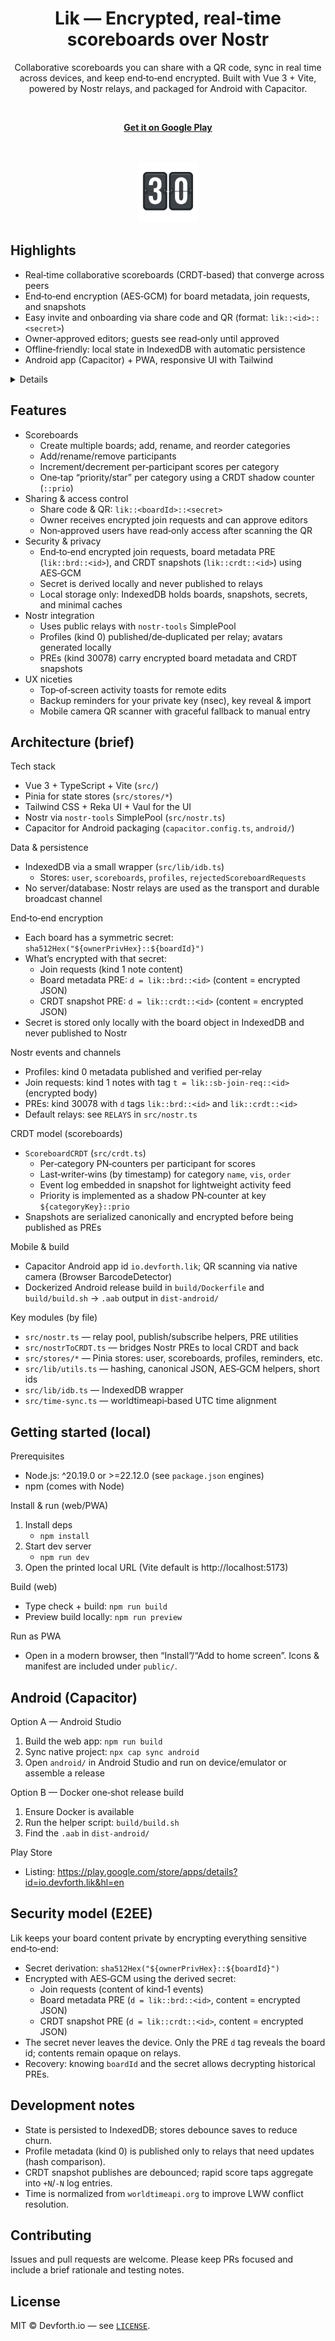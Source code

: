 <div align="center">

# Lik — Encrypted, real‑time scoreboards over Nostr

Collaborative scoreboards you can share with a QR code, sync in real time across devices, and keep end‑to‑end encrypted. Built with Vue 3 + Vite, powered by Nostr relays, and packaged for Android with Capacitor.

<br/>

<a href="https://play.google.com/store/apps/details?id=io.devforth.lik&hl=en"><b>Get it on Google Play</b></a>

<br/>
<br/>

<img src="assets/icon512.png" alt="Lik icon" width="96" height="96" />

</div>

## Highlights

- Real‑time collaborative scoreboards (CRDT‑based) that converge across peers
- End‑to‑end encryption (AES‑GCM) for board metadata, join requests, and snapshots
- Easy invite and onboarding via share code and QR (format: `lik::<id>::<secret>`)
- Owner‑approved editors; guests see read‑only until approved
- Offline‑friendly: local state in IndexedDB with automatic persistence
- Android app (Capacitor) + PWA, responsive UI with Tailwind

<details>

	<img src="assets/Untitled.png" alt="Main UI" width="640" />

  You can see live screenshots on the Play Store listing: https://play.google.com/store/apps/details?id=io.devforth.lik&hl=en
</details>

## Features

- Scoreboards
	- Create multiple boards; add, rename, and reorder categories
	- Add/rename/remove participants
	- Increment/decrement per‑participant scores per category
	- One‑tap “priority/star” per category using a CRDT shadow counter (`::prio`)
- Sharing & access control
	- Share code & QR: `lik::<boardId>::<secret>`
	- Owner receives encrypted join requests and can approve editors
	- Non‑approved users have read‑only access after scanning the QR
- Security & privacy
	- End‑to‑end encrypted join requests, board metadata PRE (`lik::brd::<id>`), and CRDT snapshots (`lik::crdt::<id>`) using AES‑GCM
	- Secret is derived locally and never published to relays
	- Local storage only: IndexedDB holds boards, snapshots, secrets, and minimal caches
- Nostr integration
	- Uses public relays with `nostr-tools` SimplePool
	- Profiles (kind 0) published/de‑duplicated per relay; avatars generated locally
	- PREs (kind 30078) carry encrypted board metadata and CRDT snapshots
- UX niceties
	- Top‑of‑screen activity toasts for remote edits
	- Backup reminders for your private key (nsec), key reveal & import
	- Mobile camera QR scanner with graceful fallback to manual entry

## Architecture (brief)

Tech stack
- Vue 3 + TypeScript + Vite (`src/`)
- Pinia for state stores (`src/stores/*`)
- Tailwind CSS + Reka UI + Vaul for the UI
- Nostr via `nostr-tools` SimplePool (`src/nostr.ts`)
- Capacitor for Android packaging (`capacitor.config.ts`, `android/`)

Data & persistence
- IndexedDB via a small wrapper (`src/lib/idb.ts`)
	- Stores: `user`, `scoreboards`, `profiles`, `rejectedScoreboardRequests`
- No server/database: Nostr relays are used as the transport and durable broadcast channel

End‑to‑end encryption
- Each board has a symmetric secret: `sha512Hex("${ownerPrivHex}::${boardId}")`
- What’s encrypted with that secret:
	- Join requests (kind 1 note content)
	- Board metadata PRE: `d = lik::brd::<id>` (content = encrypted JSON)
	- CRDT snapshot PRE: `d = lik::crdt::<id>` (content = encrypted JSON)
- Secret is stored only locally with the board object in IndexedDB and never published to Nostr

Nostr events and channels
- Profiles: kind 0 metadata published and verified per‑relay
- Join requests: kind 1 notes with tag `t = lik::sb-join-req::<id>` (encrypted body)
- PREs: kind 30078 with `d` tags `lik::brd::<id>` and `lik::crdt::<id>`
- Default relays: see `RELAYS` in `src/nostr.ts`

CRDT model (scoreboards)
- `ScoreboardCRDT` (`src/crdt.ts`)
	- Per‑category PN‑counters per participant for scores
	- Last‑writer‑wins (by timestamp) for category `name`, `vis`, `order`
	- Event log embedded in snapshot for lightweight activity feed
	- Priority is implemented as a shadow PN‑counter at key `${categoryKey}::prio`
- Snapshots are serialized canonically and encrypted before being published as PREs

Mobile & build
- Capacitor Android app id `io.devforth.lik`; QR scanning via native camera (Browser BarcodeDetector)
- Dockerized Android release build in `build/Dockerfile` and `build/build.sh` -> `.aab` output in `dist-android/`

Key modules (by file)
- `src/nostr.ts` — relay pool, publish/subscribe helpers, PRE utilities
- `src/nostrToCRDT.ts` — bridges Nostr PREs to local CRDT and back
- `src/stores/*` — Pinia stores: user, scoreboards, profiles, reminders, etc.
- `src/lib/utils.ts` — hashing, canonical JSON, AES‑GCM helpers, short ids
- `src/lib/idb.ts` — IndexedDB wrapper
- `src/time-sync.ts` — worldtimeapi‑based UTC time alignment

## Getting started (local)

Prerequisites
- Node.js: ^20.19.0 or >=22.12.0 (see `package.json` engines)
- npm (comes with Node)

Install & run (web/PWA)
1) Install deps
	 - `npm install`
2) Start dev server
	 - `npm run dev`
3) Open the printed local URL (Vite default is http://localhost:5173)

Build (web)
- Type check + build: `npm run build`
- Preview build locally: `npm run preview`

Run as PWA
- Open in a modern browser, then “Install”/“Add to home screen”. Icons & manifest are included under `public/`.

## Android (Capacitor)

Option A — Android Studio
1) Build the web app: `npm run build`
2) Sync native project: `npx cap sync android`
3) Open `android/` in Android Studio and run on device/emulator or assemble a release

Option B — Docker one‑shot release build
1) Ensure Docker is available
2) Run the helper script: `build/build.sh`
3) Find the `.aab` in `dist-android/`

Play Store
- Listing: https://play.google.com/store/apps/details?id=io.devforth.lik&hl=en

## Security model (E2EE)

Lik keeps your board content private by encrypting everything sensitive end‑to‑end:

- Secret derivation: `sha512Hex("${ownerPrivHex}::${boardId}")`
- Encrypted with AES‑GCM using the derived secret:
	- Join requests (content of kind‑1 events)
	- Board metadata PRE (`d = lik::brd::<id>`, content = encrypted JSON)
	- CRDT snapshot PRE (`d = lik::crdt::<id>`, content = encrypted JSON)
- The secret never leaves the device. Only the PRE `d` tag reveals the board id; contents remain opaque on relays.
- Recovery: knowing `boardId` and the secret allows decrypting historical PREs.

## Development notes

- State is persisted to IndexedDB; stores debounce saves to reduce churn.
- Profile metadata (kind 0) is published only to relays that need updates (hash comparison).
- CRDT snapshot publishes are debounced; rapid score taps aggregate into `+N`/`-N` log entries.
- Time is normalized from `worldtimeapi.org` to improve LWW conflict resolution.

## Contributing

Issues and pull requests are welcome. Please keep PRs focused and include a brief rationale and testing notes.

## License

MIT © Devforth.io — see [`LICENSE`](./LICENSE).


